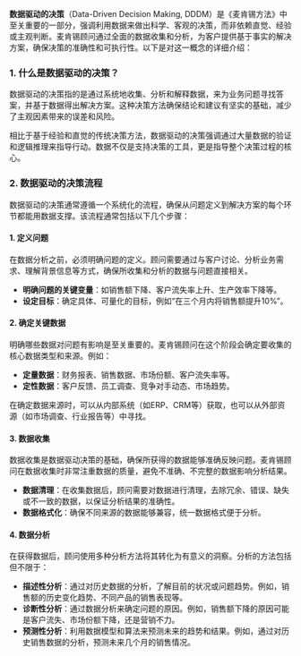 **数据驱动的决策**（Data-Driven Decision Making, DDDM）是《麦肯锡方法》中至关重要的一部分，强调利用数据来做出科学、客观的决策，而非依赖直觉、经验或主观判断。麦肯锡顾问通过全面的数据收集和分析，为客户提供基于事实的解决方案，确保决策的准确性和可执行性。以下是对这一概念的详细介绍：

### 1. **什么是数据驱动的决策？**
数据驱动的决策指的是通过系统地收集、分析和解释数据，来为业务问题寻找答案，并基于数据得出解决方案。这种决策方法确保结论和建议有坚实的基础，减少了主观因素带来的误差和风险。

相比于基于经验和直觉的传统决策方法，数据驱动的决策强调通过大量数据的验证和逻辑推理来指导行动。数据不仅是支持决策的工具，更是指导整个决策过程的核心。

### 2. **数据驱动的决策流程**
数据驱动的决策通常遵循一个系统化的流程，确保从问题定义到解决方案的每个环节都能用数据支撑。该流程通常包括以下几个步骤：

#### 1. **定义问题**
在数据分析之前，必须明确问题的定义。顾问需要通过与客户讨论、分析业务需求、理解背景信息等方式，确保所收集和分析的数据与问题直接相关。

   - **明确问题的关键变量**：如销售额下降、客户流失率上升、生产效率下降等。
   - **设定目标**：确定具体、可量化的目标，例如“在三个月内将销售额提升10%”。

#### 2. **确定关键数据**
明确哪些数据对问题有影响是至关重要的。麦肯锡顾问在这个阶段会确定要收集的核心数据类型和来源。例如：
   - **定量数据**：财务报表、销售数据、市场份额、客户流失率等。
   - **定性数据**：客户反馈、员工调查、竞争对手动态、市场趋势。

   在确定数据来源时，可以从内部系统（如ERP、CRM等）获取，也可以从外部资源（如市场调查、行业报告等）中寻找。

#### 3. **数据收集**
数据收集是数据驱动决策的基础，确保所获得的数据能够准确反映问题。麦肯锡顾问在数据收集时非常注重数据的质量，避免不准确、不完整的数据影响分析结果。

   - **数据清理**：在收集数据后，顾问需要对数据进行清理，去除冗余、错误、缺失或不一致的数据，以保证分析结果的准确性。
   - **数据格式化**：确保不同来源的数据能够兼容，统一数据格式便于分析。

#### 4. **数据分析**
在获得数据后，顾问使用多种分析方法将其转化为有意义的洞察。分析的方法包括但不限于：

   - **描述性分析**：通过对历史数据的分析，了解目前的状况或问题趋势。例如，销售额的历史变化趋势、不同产品的销售表现等。
   - **诊断性分析**：通过数据分析来确定问题的原因。例如，销售额下降的原因可能是客户流失、市场份额下降，还是营销不力。
   - **预测性分析**：利用数据模型和算法来预测未来的趋势和结果。例如，通过对历史销售数据的分析，预测未来几个月的销售情况。